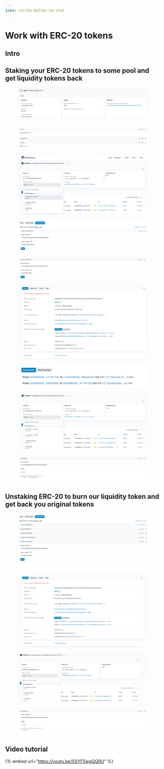 ```yaml
---
icon: circle-dollar-to-slot
---
```


# Work with ERC-20 tokens

## Intro

## Staking your ERC-20 tokens to some pool and get liquidity tokens back

<figure><img src="../../../.gitbook/assets/image_2024-10-16_23-53-12.png" alt=""><figcaption></figcaption></figure>

<figure><img src="../../../.gitbook/assets/image_2024-10-16_23-57-48 (1).png" alt=""><figcaption></figcaption></figure>

<figure><img src="../../../.gitbook/assets/image_2024-10-17_00-04-34.png" alt=""><figcaption></figcaption></figure>

<figure><img src="../../../.gitbook/assets/image_2024-10-17_00-05-57.png" alt=""><figcaption></figcaption></figure>

<figure><img src="../../../.gitbook/assets/image_2024-10-17_00-11-28.png" alt=""><figcaption></figcaption></figure>

<figure><img src="../../../.gitbook/assets/image_2024-10-17_00-14-16.png" alt=""><figcaption></figcaption></figure>

<figure><img src="../../../.gitbook/assets/image_2024-10-17_00-16-05.png" alt=""><figcaption></figcaption></figure>

<figure><img src="../../../.gitbook/assets/image_2024-10-17_00-17-42.png" alt=""><figcaption></figcaption></figure>

<figure><img src="../../../.gitbook/assets/image_2024-10-17_00-19-18.png" alt=""><figcaption></figcaption></figure>

## Unstaking ERC-20 to burn our liquidity token and get back you original tokens

<figure><img src="../../../.gitbook/assets/image_2024-10-17_00-21-28.png" alt=""><figcaption></figcaption></figure>

<figure><img src="../../../.gitbook/assets/image_2024-10-17_00-23-00 (1).png" alt=""><figcaption></figcaption></figure>

<figure><img src="../../../.gitbook/assets/image_2024-10-17_00-23-35.png" alt=""><figcaption></figcaption></figure>

<figure><img src="../../../.gitbook/assets/image_2024-10-17_00-24-11.png" alt=""><figcaption></figcaption></figure>

## Video tutorial

{% embed url="https://youtu.be/SSYF5wgQQ9U" %}

